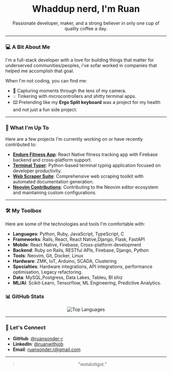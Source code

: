 <div align="center">
  <h1>Whaddup nerd, I'm Ruan</h1>
  <p>
    Passionate developer, maker, and a strong believer in only one cup of quality coffee a day.
  </p>
</div>

---

### 💻 A Bit About Me

I'm a full-stack developer with a love for building things that matter for underserved communities/peoples, i've sofar worked in companies that helped me accomplish that goal.

When I'm not coding, you can find me:
- 📸 Capturing moments through the lens of my camera.
- 💡 Tinkering with microcontrollers and shitty terminal apps.
- ⌨️ Pretending like my **Ergo Split keyboard** was a project for my health and not just a fun side project.

---

### 🚀 What I'm Up To

Here are a few projects I'm currently working on or have recently contributed to:

- **[Endure Fitness App](https://github.com/ruansonder-r/react_endure)**: React Native fitness tracking app with Firebase backend and cross-platform support.
- **[Terminal Typer](https://github.com/ruansonder-r/terminal_typer)**: Python-based terminal typing application focused on developer productivity.
- **[Web Scraper Suite](https://github.com/ruansonder-r/webscraper)**: Comprehensive web scraping toolkit with automated documentation generation.
- **[Neovim Contributions](https://github.com/ruansonder-r/neovim)**: Contributing to the Neovim editor ecosystem and maintaining custom configurations.

---

### 🛠️ My Toolbox

Here are some of the technologies and tools I'm comfortable with:

- **Languages**: Python, Ruby, JavaScript, TypeScript, C
- **Frameworks**: Rails, React, React Native,Django, Flask, FastAPI
- **Mobile**: React Native, Firebase, Cross-platform development
- **Backend**: Ruby on Rails, RESTful APIs, Firebase, Django, Python
- **Tools**: Neovim, Git, Docker, Linux
- **Hardware**: ZMK, IoT, Arduino, SCADA, Clustering
- **Specialties**: Hardware integrations, API integrations, performance optimisation, Legacy refactoring.
- **Data**: MySQL,Postgress, Data Lakes, Tableu, BI shiz 
- **ML/AI**: Scikit-Learn, Tensorflow, ML Engineering, Predictive Analytics. 

### 📊 GitHub Stats

<div align="center">
  

![Top Languages](https://github-readme-stats.vercel.app/api/top-langs/?username=ruansonder-r&layout=compact&theme=tokyonight&hide_border=true)

</div>

---

### 🤝 Let's Connect

- **GitHub**: [@ruansonder-r](https://github.com/ruansonder-r)
- **LinkedIn**: [@ruanwithjob](www.linkedin.com/in/ruansonder-r)
- **Email**: ruansonder.r@gmail.com

---

<div align="center">

> "wotalotigot."  

</div>
